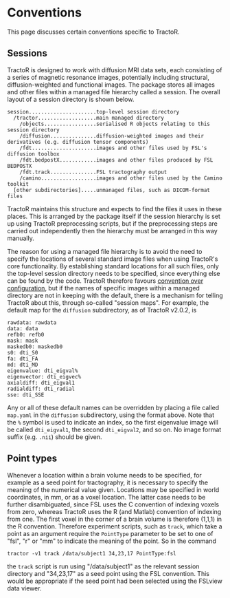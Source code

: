 # Conventions

This page discusses certain conventions specific to TractoR.

## Sessions

TractoR is designed to work with diffusion MRI data sets, each consisting of a series of magnetic resonance images, potentially including structural, diffusion-weighted and functional images. The package stores all images and other files within a managed file hierarchy called a session. The overall layout of a session directory is shown below.

    session......................top-level session directory
      /tractor...................main managed directory
        /objects.................serialised R objects relating to this session directory
        /diffusion...............diffusion-weighted images and their derivatives (e.g. diffusion tensor components)
        /fdt.....................images and other files used by FSL's diffusion toolbox
        /fdt.bedpostX............images and other files produced by FSL BEDPOSTX
        /fdt.track...............FSL tractography output
        /camino..................images and other files used by the Camino toolkit
      [other subdirectories].....unmanaged files, such as DICOM-format files

TractoR maintains this structure and expects to find the files it uses in these places. This is arranged by the package itself if the session hierarchy is set up using TractoR preprocessing scripts, but if the preprocessing steps are carried out independently then the hierarchy must be arranged in this way manually.

The reason for using a managed file hierarchy is to avoid the need to specify the locations of several standard image files when using TractoR's core functionality. By establishing standard locations for all such files, only the top-level session directory needs to be specified, since everything else can be found by the code. TractoR therefore favours [convention over configuration](http://en.wikipedia.org/wiki/Convention_over_configuration), but if the names of specific images within a managed directory are not in keeping with the default, there is a mechanism for telling TractoR about this, through so-called "session maps". For example, the default map for the `diffusion` subdirectory, as of TractoR v2.0.2, is

    rawdata: rawdata
    data: data
    refb0: refb0
    mask: mask
    maskedb0: maskedb0
    s0: dti_S0
    fa: dti_FA
    md: dti_MD
    eigenvalue: dti_eigval%
    eigenvector: dti_eigvec%
    axialdiff: dti_eigval1
    radialdiff: dti_radial
    sse: dti_SSE

Any or all of these default names can be overridden by placing a file called `map.yaml` in the `diffusion` subdirectory, using the format above. Note that the `%` symbol is used to indicate an index, so the first eigenvalue image will be called `dti_eigval1`, the second `dti_eigval2`, and so on. No image format suffix (e.g. `.nii`) should be given.

## Point types

Whenever a location within a brain volume needs to be specified, for example as a seed point for tractography, it is necessary to specify the meaning of the numerical value given. Locations may be specified in world coordinates, in mm, or as a voxel location. The latter case needs to be further disambiguated, since FSL uses the C convention of indexing voxels from zero, whereas TractoR uses the R (and Matlab) convention of indexing from one. The first voxel in the corner of a brain volume is therefore (1,1,1) in the R convention. Therefore experiment scripts, such as `track`, which take a point as an argument require the `PointType` parameter to be set to one of "fsl", "r" or "mm" to indicate the meaning of the point. So in the command

    tractor -v1 track /data/subject1 34,23,17 PointType:fsl

the `track` script is run using "/data/subject1" as the relevant session directory and "34,23,17" as a seed point using the FSL convention. This would be appropriate if the seed point had been selected using the FSLview data viewer.
